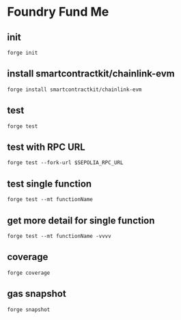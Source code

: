 # Foundry Fund Me

## init
`forge init`

## install smartcontractkit/chainlink-evm
`forge install smartcontractkit/chainlink-evm`

## test
`forge test`

## test with RPC URL
`forge test --fork-url $SEPOLIA_RPC_URL`

## test single function
`forge test --mt functionName`

## get more detail for single function
`forge test --mt functionName -vvvv`

## coverage
`forge coverage`

## gas snapshot
`forge snapshot`